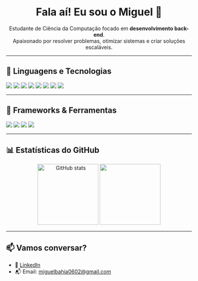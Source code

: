 <h1 align="center">Fala aí! Eu sou o Miguel 👋</h1>

<p align="center">
  Estudante de Ciência da Computação focado em <strong>desenvolvimento back-end</strong>.<br>
  Apaixonado por resolver problemas, otimizar sistemas e criar soluções escaláveis.
</p>

---

## 🧰 Linguagens e Tecnologias

<p>
  <img src="https://img.shields.io/badge/Python-3776AB?style=for-the-badge&logo=python&logoColor=white"/>
  <img src="https://img.shields.io/badge/Java-007396?style=for-the-badge&logo=java&logoColor=white"/>
  <img src="https://img.shields.io/badge/C++-00599C?style=for-the-badge&logo=c%2B%2B&logoColor=white"/>
  <img src="https://img.shields.io/badge/PHP-777BB4?style=for-the-badge&logo=php&logoColor=white"/>
  <img src="https://img.shields.io/badge/HTML5-E34F26?style=for-the-badge&logo=html5&logoColor=white"/>
  <img src="https://img.shields.io/badge/CSS3-1572B6?style=for-the-badge&logo=css3&logoColor=white"/>
  <img src="https://img.shields.io/badge/JavaScript-F7DF1E?style=for-the-badge&logo=javascript&logoColor=black"/>
  <img src="https://img.shields.io/badge/SQL-003B57?style=for-the-badge&logo=sqlite&logoColor=white"/>
</p>


---

## 🧱 Frameworks & Ferramentas

<p>
  <img src="https://img.shields.io/badge/Flask-000000?style=for-the-badge&logo=flask&logoColor=white"/>
  <img src="https://img.shields.io/badge/Docker-2496ED?style=for-the-badge&logo=docker&logoColor=white"/>
  <img src="https://img.shields.io/badge/Git-F05032?style=for-the-badge&logo=git&logoColor=white"/>
  <img src="https://img.shields.io/badge/Figma-F24E1E?style=for-the-badge&logo=figma&logoColor=white"/>
</p>

---

## 📊 Estatísticas do GitHub

<p align="center">
  <img src="https://github-readme-stats.vercel.app/api?username=Silver1529&show_icons=true&theme=tokyonight" alt="GitHub stats" height="165">
  <img src="https://github-readme-stats.vercel.app/api/top-langs/?username=Silver1529&layout=compact&theme=tokyonight" height="165">
</p>

---

## 📫 Vamos conversar?

- 💼 [LinkedIn](https://www.linkedin.com/in/miguel-bahia-30094234b)
- 📬 Email: miguelbahia0602@gmail.com
